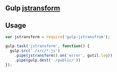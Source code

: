 ## Gulp [jstransform](https://github.com/facebook/jstransform/)

## Usage

```javascript
var jstransform = require('gulp-jstransfrom');

gulp.task('jstransform', function() {
  gulp.src('./src/*.js')
    .pipe(jstransform().on('error', gutil.log))
    .pipe(gulp.dest('./public/'))
});
```
